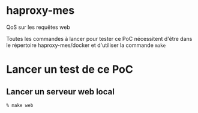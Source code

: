 # haproxy-mes
QoS sur les requêtes web

Toutes les commandes à lancer pour tester ce PoC nécessitent d'être dans le répertoire haproxy-mes/docker et d'utiliser la commande `make`

# Lancer un test de ce PoC
## Lancer un serveur web local
```
% make web
```
